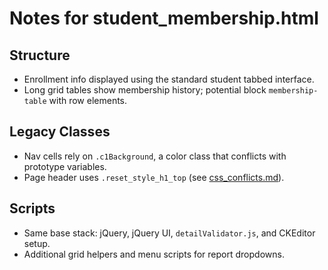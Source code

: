 # Notes for student_membership.html

## Structure
- Enrollment info displayed using the standard student tabbed interface.
- Long grid tables show membership history; potential block `membership-table` with row elements.

## Legacy Classes
- Nav cells rely on `.c1Background`, a color class that conflicts with prototype variables.
- Page header uses `.reset_style_h1_top` (see [css_conflicts.md](css_conflicts.md)).

## Scripts
- Same base stack: jQuery, jQuery UI, `detailValidator.js`, and CKEditor setup.
- Additional grid helpers and menu scripts for report dropdowns.
